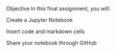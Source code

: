 Objective
In this final assignment, you will:

Create a Jupyter Notebook

Insert code and markdown cells

Share your notebook through GitHub
